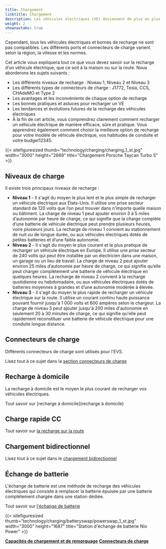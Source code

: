 ```yaml
---
title: Chargement
linktitle: Chargement
description: Les véhicules électriques (VE) deviennent de plus en plus populaires et abordables, mais nécessitent une méthode de ravitaillement différente de celle des voitures conventionnelles. Au lieu de faire le plein d’essence, les véhicules électriques doivent se brancher sur une borne de recharge et recharger leurs batteries.
weight: 2
shownavtabs: true
---
```

<!-- markdownlint-disable MD033 -->

Cependant, tous les véhicules électriques et bornes de recharge ne sont pas compatibles. Les différents ports et connecteurs de charge varient selon la région, la vitesse et les normes.

Cet article vous expliquera tout ce que vous devez savoir sur la recharge d’un véhicule électrique, que ce soit à la maison ou sur la route. Nous aborderons les sujets suivants :

- Les différents niveaux de recharge : Niveau 1, Niveau 2 et Niveau 3
- Les différents types de connecteurs de charge : J1772, Tesla, CCS, CHAdeMO et Type 2
- Les avantages et les inconvénients de chaque option de recharge
- Les bonnes pratiques et astuces pour recharger un VE
- Les tendances et évolutions futures de la recharge des véhicules électriques
- À la fin de cet article, vous comprendrez clairement comment recharger un véhicule électrique de manière efficace, sûre et pratique. Vous apprendrez également comment choisir la meilleure option de recharge pour votre modèle de véhicule électrique, vos habitudes de conduite et votre budget12345.

{{< sitefiguresized thumb="technology/charging/charging_1_st.jpg" width="3000" height="2669" title="Chargement Porsche Taycan Turbo S" >}}

## Niveaux de charge

Il existe trois principaux niveaux de recharge :

- **Niveau 1** - Il s'agit du moyen le plus lent et le plus simple de recharger un véhicule électrique aux États-Unis. Il utilise une prise secteur standard de 120 volts que l’on peut trouver dans n’importe quelle maison ou bâtiment. La charge de niveau 1 peut ajouter environ 3 à 5 miles d’autonomie par heure de charge, ce qui signifie que la charge complète d’une batterie de véhicule électrique peut prendre plusieurs heures, voire plusieurs jours. La recharge de niveau 1 convient au stationnement de nuit ou de longue durée, ou aux véhicules électriques dotés de petites batteries et d’une faible autonomie.
- **Niveau 2** - Il s'agit du moyen le plus courant et le plus pratique de recharger un véhicule électrique en Europe. Il utilise une prise secteur de 240 volts qui peut être installée par un électricien dans une maison, un garage ou un lieu de travail. La charge de niveau 2 peut ajouter environ 25 miles d’autonomie par heure de charge, ce qui signifie qu’elle peut charger complètement une batterie de véhicule électrique en quelques heures. La recharge de niveau 2 convient à la recharge quotidienne ou hebdomadaire, ou aux véhicules électriques dotés de batteries moyennes à grandes et d’une autonomie modérée à élevée.
- **Niveau 3** - Il s'agit du moyen le plus rapide de recharger un véhicule électrique sur la route. Il utilise un courant continu haute puissance pouvant fournir jusqu'à 1 000 volts et 600 ampères selon le chargeur. La charge de niveau 3 peut ajouter jusqu'à 200 miles d'autonomie en seulement 20 à 30 minutes de charge, ce qui signifie qu'elle peut rapidement reconstituer une batterie de véhicule électrique pour une conduite longue distance.

## Connecteurs de charge

Différents connecteurs de charge sont utilisés pour l’EVS.

Lisez tout à ce sujet dans la [section connecteurs de charge](connecteurs)

## Recharge à domicile

La recharge à domicile est le moyen le plus courant de recharger vos véhicules électriques.

Tout savoir sur [recharge à domicile](recharge à domicile)

## Charge rapide CC

Tout savoir sur [la recharge sur la route](dcfastcharge)

## Chargement bidirectionnel

Lisez tout à ce sujet dans le [chargement bidirectionnel](bidirectionnel)

## Échange de batterie

L'échange de batterie est une méthode de recharge des véhicules électriques qui consiste à remplacer la batterie épuisée par une batterie complètement chargée dans une station dédiée.

Tout savoir sur [l'échange de batterie](batteryswap)

{{< sitefiguresized thumb="technology/charging/batteryswap/powerswap_1_st.jpg" width="3000" height="1687" title="Station d'échange de batterie Nio Power" >}}


<div class="mt-3 mb-3">
     <a href="../cargoandtowing/" class="text-decoration-none text-black"><strong><i class="bi-arrow-left"></i> Capacités de chargement et de remorquage</strong ></a>
     <a href="connectors/" class="text-decoration-none text-black float-end"><strong>Connecteurs de charge <i class="bi-arrow-right"></i></strong></a>
</div>